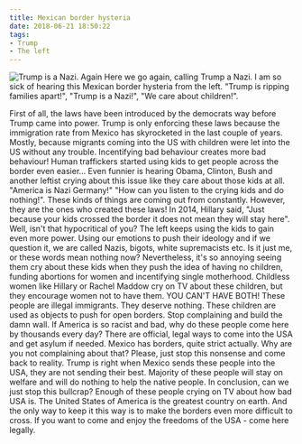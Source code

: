 ```yaml
---
title: Mexican border hysteria
date: 2018-06-21 18:50:22
tags:
- Trump
- The left
---
```

![Trump is a Nazi. Again](/images/trump.jpg)
Here we go again, calling Trump a Nazi.
I am so sick of hearing this Mexican border hysteria from the left. "Trump is ripping families apart!", "Trump is a Nazi!", "We care about children!".
<!--more-->
First of all, the laws have been introduced by the democrats way before Trump came into power. Trump is only enforcing these laws because the immigration rate from Mexico has skyrocketed in the last couple of years. Mostly, because migrants coming into the US with children were let into the US without any trouble. Incentifying bad behaviour creates more bad behaviour! Human traffickers started using kids to get people across the border even easier...
Even funnier is hearing Obama, Clinton, Bush and another leftist crying about this issue like they care about those kids at all. "America is Nazi Germany!" "How can you listen to the crying kids and do nothing!". These kinds of things are coming out from constantly. However, they are the ones who created these laws! In 2014, Hillary said, "Just because your kids crossed the border it does not mean they will stay here". Well, isn't that hypocritical of you?
The left keeps using the kids to gain even more power. Using our emotions to push their ideology and if we question it, we are called Nazis, bigots, white supremacists etc. Is it just me, or these words mean nothing now? Nevertheless, it's so annoying seeing them cry about these kids when they push the idea of having no children, funding abortions for women and incentifying single motherhood. Childless women like Hillary or Rachel Maddow cry on TV about these children, but they encourage women not to have them. YOU CAN'T HAVE BOTH!
These people are illegal immigrants. They deserve nothing. These children are used as objects to push for open borders. Stop complaining and build the damn wall. If America is so racist and bad, why do these people come here by thousands every day? There are official, legal ways to come into the USA and get asylum if needed. Mexico has borders, quite strict actually. Why are you not complaining about that? Please, just stop this nonsense and come back to reality. Trump is right when Mexico sends these people into the USA, they are not sending their best. Majority of these people will stay on welfare and will do nothing to help the native people. 
In conclusion, can we just stop this bullcrap? Enough of these people crying on TV about how bad USA is. The United States of America is the greatest country on earth. And the only way to keep it this way is to make the borders even more difficult to cross. If you want to come and enjoy the freedoms of the USA - come here legally.